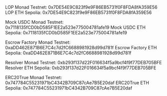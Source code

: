 LOP Monad Testnet: 0x7DE54E9C823f9e9F86EB5731f0F8FDA8fA359E56
LOP ETH Sepolia: 0x7DE54E9C823f9e9F86EB5731f0F8FDA8fA359E56


Mock USDC Monad Testnet: 0x7118135fCD0bD585F1EE2a523e775004781afe19
Mock USDC ETH Sepolia: 0x7118135fCD0bD585F1EE2a523e775004781afe19


Escrow Factory Monad Testnet: 0xaDD462E871B6E7C4c7d2fC6688981928d99d781f
Escrow Factory ETH Sepolia: 0xaDD462E871B6E7C4c7d2fC6688981928d99d781f

Resolver Monad Testnet: 0xb293f137d22F016634f5a9bcf4f9f77DEB705BFE
Resolver ETH Sepolia: 0xb293f137d22F016634f5a9bcf4f9f77DEB705BFE


ERC20True Monad Testnet: 0x747784C55231971bC4342B709C87cAe7B5E20daf
ERC20True ETH Sepolia: 0x747784C55231971bC4342B709C87cAe7B5E20daf